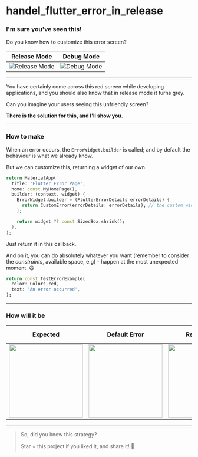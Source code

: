 # handel_flutter_error_in_release

### I'm sure you've seen this!

Do you know how to customize this error screen?


| Release Mode                 | Debug Mode                   |
| ---------------------------- | ---------------------------- |
| ![Release Mode](https://github.com/mazab99/handel_flutter_error_in_release/assets/108914401/7a42e0c2-7efb-4252-8aeb-ae80a5520a14) | ![Debug Mode](https://github.com/mazab99/handel_flutter_error_in_release/assets/108914401/31ad13b7-8971-48ee-abfc-70c503f12d04) |







---

You have certainly come across this red screen while developing applications, and you should also know that in release mode it turns grey.

Can you imagine your users seeing this unfriendly screen?

**There is the solution for this, and I'll show you.**

---

### How to make

When an error occurs, the `ErrorWidget.builder` is called; and by default the behaviour is what we already know.

But we can customize this, returning a widget of our own.

```dart
return MaterialApp(
  title: 'Flutter Error Page',
  home: const MyHomePage(),
  builder: (context, widget) {
    ErrorWidget.builder = (FlutterErrorDetails errorDetails) {
      return CustomError(errorDetails: errorDetails); // the custom widget
    };

    return widget ?? const SizedBox.shrink();
  },
);
```

Just return it in this callback.

And on it, you can do absolutely whatever you want (remember to consider the *constraints*, available space, e.g) - happen at the most unexpected moment. 😆

```dart
return const TestErrorExample(
  color: Colors.red,
  text: 'An error occurred',
);
```

---

### How will it be

| Expected               | Default Error               | Release Error               | Debug and/or Release with Custom Widget |
| --------------------------- | --------------------------- | --------------------------- | --------------------------------------- |
| <img src="https://github.com/mazab99/handel_flutter_error_in_release/assets/108914401/b0f8458b-8e61-49be-a993-4938c210b079" width="200"> | <img src="https://github.com/mazab99/handel_flutter_error_in_release/assets/108914401/22d248d5-f684-4646-94ca-3e626f8fd018" width="200"> | <img src="https://github.com/mazab99/handel_flutter_error_in_release/assets/108914401/0876912d-6ec9-4615-98e0-46ac76d76b32" width="200"> | <img src="https://github.com/mazab99/handel_flutter_error_in_release/assets/108914401/b28b2444-c609-4cc6-92d6-565f4f72a1fa" width="200"> |



--- 


> So, did you know this strategy?
>
> Star ⭐️ this project if you liked it, and share it! 🚀
